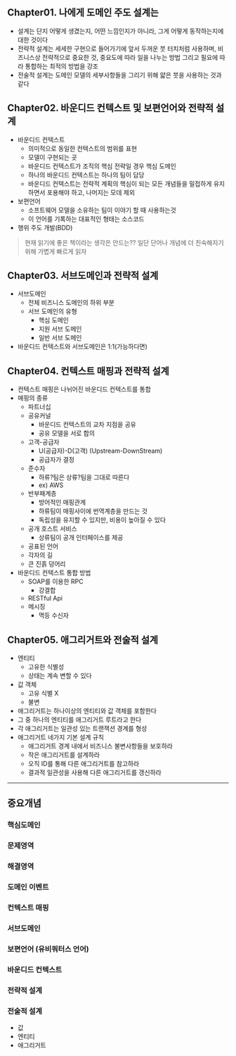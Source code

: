 ## Chapter01. 나에게 도메인 주도 설계는
- 설계는 단지 어떻게 생겼는지, 어떤 느낌인지가 아니라, 그게 어떻게 동작하는지에 대한 것이다
- 전략적 설계는 세세한 구현으로 들어가기에 앞서 두꺼운 붓 터치처럼 사용하며, 비즈니스상 전략적으로 중요한 것, 중요도에 따라 일을 나누는 방법 그리고 필요에 따라 통합하는 최적의 방법을 강조
- 전술적 설계는 도메인 모델의 세부사항들을 그리기 위해 얇은 붓을 사용하는 것과 같다

## Chapter02. 바운디드 컨텍스트 및 보편언어와 전략적 설계
- 바운디드 컨텍스트
    - 의미적으로 동일한 컨텍스트의 범위를 표현
    - 모델이 구현되는 곳
    - 바운디드 컨텍스트가 조직의 핵심 전략일 경우 핵심 도메인
    - 하나의 바운디드 컨텍스트는 하나의 팀이 담당
    - 바운디드 컨텍스트는 전략적 계획의 핵심이 되는 모든 개념들을 밀접하게 유지하면서 포용해야 하고, 나머지는 모데 제외
- 보편언어
    - 소프트웨어 모델을 소유하는 팀이 이야기 할 때 사용하는것
    - 이 언어를 기록하는 대표적인 형태는 소스코드
- 행위 주도 개발(BDD)

> 현재 읽기에 좋은 책이라는 생각은 안드는??
> 일단 단어나 개념에 더 친숙해지기 위해 가볍게 빠르게 읽자

## Chapter03. 서브도메인과 전략적 설계
- 서브도메인
    - 전체 비즈니스 도메인의 하위 부분
    - 서브 도메인의 유형
        - 핵심 도메인
        - 지원 서브 도메인
        - 일반 서브 도메인
- 바운디드 컨텍스트와 서브도메인은 1:1(가능하다면)

## Chapter04. 컨텍스트 매핑과 전략적 설계
- 컨텍스트 매핑은 나뉘어진 바운디드 컨텍스트를 통합 
- 매핑의 종류
    - 파트너십
    - 공유커널
        - 바운디드 컨텍스트의 교차 지점을 공유
        - 공유 모델을 서로 합의
    - 고객-공급자
        - U(공급자)-D(고객) (Upstream-DownStream)
        - 공급자가 결정
    - 준수자
        - 하류?팀은 상류?팀을 그대로 따른다
        - ex) AWS
    - 반부패계층
        - 방어적인 매핑관계
        - 하류팀이 매핑사이에 번역계층을 만드는 것
        - 독립성을 유지할 수 있지만, 비용이 높아질 수 있다
    - 공개 호스트 서비스
        - 상류팀이 공개 인터페이스를 제공
    - 공표된 언어
    - 각자의 길
    - 큰 진흙 덩어리
- 바운디드 컨텍스트 통합 방법
    - SOAP를 이용한 RPC
        - 강결합
    - RESTful Api
    - 메시징
        - 멱등 수신자

## Chapter05. 애그리거트와 전술적 설계
- 엔티티
    - 고유한 식별성
    - 상태는 계속 변할 수 있다
- 값 객체
    - 고유 식별 X
    - 불변
- 애그리거트는 하나이상의 엔티티와 값 객체를 포함한다
- 그 중 하나의 엔티티를 애그리거트 루트라고 한다
- 각 애그리거트는 일관성 있는 트랜잭션 경계를 형성 
- 애그리거트 네가지 기본 설계 규칙
    - 애그리거트 경계 내에서 비즈니스 불변사항들을 보호하라
    - 작은 애그리거트를 설계하라
    - 오직 ID를 통해 다른 애그리거트를 참고하라
    - 결과적 일관성을 사용해 다른 애그리거트를 갱신하라

---

## 중요개념
### 핵심도메인
### 문제영역
### 해결영역
### 도메인 이벤트
### 컨텍스트 매핑
### 서브도메인
### 보편언어 (유비쿼터스 언어)
### 바운디드 컨텍스트
### 전략적 설계
### 전술적 설계
- 값
- 엔티티
- 애그리거트